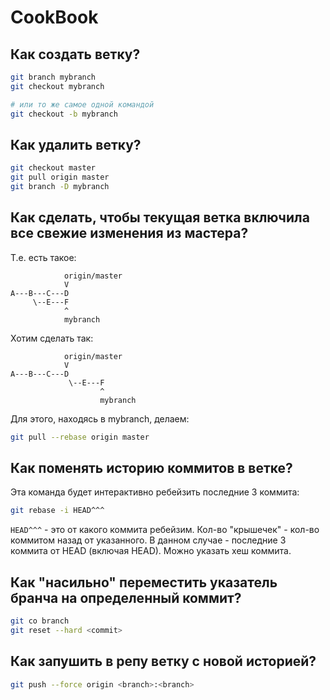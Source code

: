 
# CookBook

## Как создать ветку?
```bash
git branch mybranch
git checkout mybranch

# или то же самое одной командой
git checkout -b mybranch
```

## Как удалить ветку?
```bash
git checkout master
git pull origin master
git branch -D mybranch
```

## Как сделать, чтобы текущая ветка включила все свежие изменения из мастера?
Т.е. есть такое:
```
            origin/master
            V
A---B---C---D
     \--E---F
            ^
            mybranch
```
Хотим сделать так:
```
            origin/master
            V
A---B---C---D
             \--E---F
                    ^
                    mybranch
```
Для этого, находясь в mybranch,  делаем:
```bash
git pull --rebase origin master
```

## Как поменять историю коммитов в ветке?
Эта команда будет интерактивно ребейзить последние 3 коммита:
```bash
git rebase -i HEAD^^^
```

```HEAD^^^``` - это от какого коммита ребейзим. Кол-во "крышечек" - кол-во коммитом назад от указанного. В данном случае - последние 3 коммита от HEAD (включая HEAD). Можно указать хеш коммита.

## Как "насильно" переместить указатель бранча на определенный коммит?
```bash
git co branch
git reset --hard <commit>
```

## Как запушить в репу ветку с новой историей?
```bash
git push --force origin <branch>:<branch>
```
